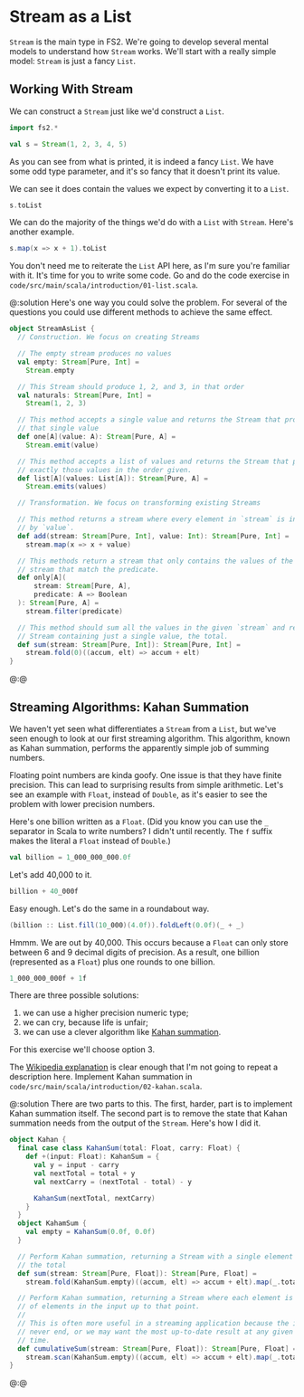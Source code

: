# Stream as a List

`Stream` is the main type in FS2. We're going to develop several mental models to understand how `Stream` works. We'll start with a really simple model: `Stream` is just a fancy `List`.


## Working With Stream

We can construct a `Stream` just like we'd construct a `List`.

```scala mdoc
import fs2.*

val s = Stream(1, 2, 3, 4, 5)
```

As you can see from what is printed, it is indeed a fancy `List`.
We have some odd type parameter, and it's so fancy that it doesn't print its value.

We can see it does contain the values we expect by converting it to a `List`.

```scala mdoc
s.toList
```

We can do the majority of the things we'd do with a `List` with `Stream`.
Here's another example.

```scala mdoc
s.map(x => x + 1).toList
```

You don't need me to reiterate the `List` API here, as I'm sure you're familiar with it.
It's time for you to write some code. 
Go and do the code exercise in `code/src/main/scala/introduction/01-list.scala`.

@:solution
Here's one way you could solve the problem. For several of the questions you could use different methods to achieve the same effect.

```scala mdoc:silent
object StreamAsList {
  // Construction. We focus on creating Streams

  // The empty stream produces no values
  val empty: Stream[Pure, Int] = 
    Stream.empty

  // This Stream should produce 1, 2, and 3, in that order
  val naturals: Stream[Pure, Int] = 
    Stream(1, 2, 3)

  // This method accepts a single value and returns the Stream that produces
  // that single value
  def one[A](value: A): Stream[Pure, A] = 
    Stream.emit(value)

  // This method accepts a list of values and returns the Stream that produces
  // exactly those values in the order given.
  def list[A](values: List[A]): Stream[Pure, A] = 
    Stream.emits(values)

  // Transformation. We focus on transforming existing Streams

  // This method returns a stream where every element in `stream` is incremented
  // by `value`.
  def add(stream: Stream[Pure, Int], value: Int): Stream[Pure, Int] =
    stream.map(x => x + value)

  // This methods return a stream that only contains the values of the input
  // stream that match the predicate.
  def only[A](
      stream: Stream[Pure, A],
      predicate: A => Boolean
  ): Stream[Pure, A] = 
    stream.filter(predicate)

  // This method should sum all the values in the given `stream` and return a
  // Stream containing just a single value, the total.
  def sum(stream: Stream[Pure, Int]): Stream[Pure, Int] =
    stream.fold(0)((accum, elt) => accum + elt)
}
```
@:@


## Streaming Algorithms: Kahan Summation

We haven't yet seen what differentiates a `Stream` from a `List`, but we've seen enough to look at our first streaming algorithm.
This algorithm, known as Kahan summation, performs the apparently simple job of summing numbers.

Floating point numbers are kinda goofy. One issue is that they have finite precision. This can lead to surprising results from simple arithmetic. Let's see an example with `Float`, instead of `Double`, as it's easier to see the problem with lower precision numbers.

Here's one billion written as a `Float`. (Did you know you can use the `_` separator in Scala to write numbers? I didn't until recently. The `f` suffix makes the literal a `Float` instead of `Double`.)

```scala mdoc
val billion = 1_000_000_000.0f
```

Let's add 40,000 to it.

```scala mdoc
billion + 40_000f
```

Easy enough. Let's do the same in a roundabout way.

```scala mdoc
(billion :: List.fill(10_000)(4.0f)).foldLeft(0.0f)(_ + _)
```

Hmmm. We are out by 40,000. This occurs because a `Float` can only store between 6 and 9 decimal digits of precision. As a result, one billion (represented as a `Float`) plus one rounds to one billion.

```scala mdoc
1_000_000_000f + 1f
```

There are three possible solutions: 

1. we can use a higher precision numeric type;
2. we can cry, because life is unfair;
3. we can use a clever algorithm like [Kahan summation][kahan]. 

For this exercise we'll choose option 3.

The [Wikipedia explanation][kahan] is clear enough that I'm not going to repeat a description here. Implement Kahan summation in `code/src/main/scala/introduction/02-kahan.scala`.

@:solution
There are two parts to this. The first, harder, part is to implement Kahan summation itself. The second part is to remove the state that Kahan summation needs from the output of the `Stream`. Here's how I did it.

```scala mdoc:silent
object Kahan {
  final case class KahanSum(total: Float, carry: Float) {
    def +(input: Float): KahanSum = {
      val y = input - carry
      val nextTotal = total + y
      val nextCarry = (nextTotal - total) - y

      KahanSum(nextTotal, nextCarry)
    }
  }
  object KahamSum {
    val empty = KahanSum(0.0f, 0.0f)
  }

  // Perform Kahan summation, returning a Stream with a single element that is
  // the total
  def sum(stream: Stream[Pure, Float]): Stream[Pure, Float] =
    stream.fold(KahanSum.empty)((accum, elt) => accum + elt).map(_.total)

  // Perform Kahan summation, returning a Stream where each element is the sum
  // of elements in the input up to that point.
  //
  // This is often more useful in a streaming application because the input may
  // never end, or we may want the most up-to-date result at any given point in
  // time.
  def cumulativeSum(stream: Stream[Pure, Float]): Stream[Pure, Float] =
    stream.scan(KahanSum.empty)((accum, elt) => accum + elt).map(_.total).tail
}
```
@:@

[kahan]: https://en.wikipedia.org/wiki/Kahan_summation_algorithm
